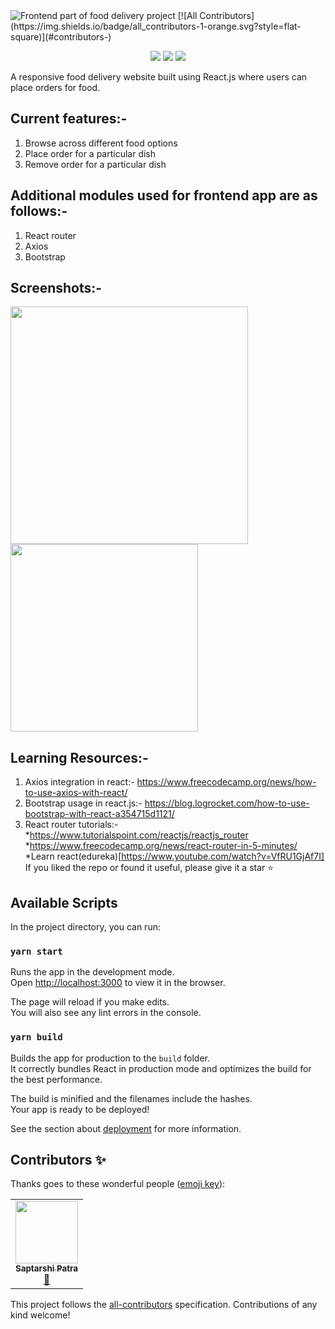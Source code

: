<img src="https://res.cloudinary.com/dk22rcdch/image/upload/v1625909570/GithubRepo/Screenshot_2021-07-10_at_3.02.32_PM_sjpksd.png" alt="Frontend part of food delivery project"/>
<!-- ALL-CONTRIBUTORS-BADGE:START - Do not remove or modify this section -->
[![All Contributors](https://img.shields.io/badge/all_contributors-1-orange.svg?style=flat-square)](#contributors-)
<!-- ALL-CONTRIBUTORS-BADGE:END -->
<p align="center">
  <img src="https://img.shields.io/github/repo-size/saurabhnative/foodDeliveryAppFrontend"/>
  <img src="https://img.shields.io/tokei/lines/github/saurabhnative/foodDeliveryAppFrontend"/>
  <img src="https://img.shields.io/github/license/saurabhnative/foodDeliveryAppFrontend" />
</p>
A responsive food delivery website built using React.js where users can place orders for food.

## Current features:-
1. Browse across different food options
2. Place order for a particular dish
3. Remove order for a particular dish


## Additional modules used for frontend app are as follows:-
1. React router
2. Axios
3. Bootstrap

## Screenshots:-
<p>
<img src="https://res.cloudinary.com/dk22rcdch/image/upload/v1624987686/Hackathonmedia/Screenshot_2021-06-29_at_10.57.28_PM_oihdyn.png" width=380 />
<img src="https://res.cloudinary.com/dk22rcdch/image/upload/v1624987686/Hackathonmedia/Screenshot_2021-06-29_at_10.57.40_PM_wf0hdn.png" width=300 />
<p>  
  
  
## Learning Resources:-
1. Axios integration in react:- https://www.freecodecamp.org/news/how-to-use-axios-with-react/
2. Bootstrap usage in react.js:- https://blog.logrocket.com/how-to-use-bootstrap-with-react-a354715d1121/
3. React router tutorials:-
  *https://www.tutorialspoint.com/reactjs/reactjs_router
  *https://www.freecodecamp.org/news/react-router-in-5-minutes/
  *Learn react(edureka)[https://www.youtube.com/watch?v=VfRU1GjAf7I]
If you liked the repo or found it useful, please give it a star ⭐️
  
  
## Available Scripts

In the project directory, you can run:

### `yarn start`

Runs the app in the development mode.\
Open [http://localhost:3000](http://localhost:3000) to view it in the browser.

The page will reload if you make edits.\
You will also see any lint errors in the console.

### `yarn build`

Builds the app for production to the `build` folder.\
It correctly bundles React in production mode and optimizes the build for the best performance.

The build is minified and the filenames include the hashes.\
Your app is ready to be deployed!

See the section about [deployment](https://facebook.github.io/create-react-app/docs/deployment) for more information.

## Contributors ✨

Thanks goes to these wonderful people ([emoji key](https://allcontributors.org/docs/en/emoji-key)):

<!-- ALL-CONTRIBUTORS-LIST:START - Do not remove or modify this section -->
<!-- prettier-ignore-start -->
<!-- markdownlint-disable -->
<table>
  <tr>
    <td align="center"><a href="https://github.com/Rishi22-Coding"><img src="https://avatars.githubusercontent.com/u/48274811?v=4?s=100" width="100px;" alt=""/><br /><sub><b>Saptarshi Patra</b></sub></a><br /><a href="https://github.com/saurabhnative/foodDeliveryAppFrontend/commits?author=Rishi22-Coding" title="Documentation">📖</a></td>
  </tr>
</table>

<!-- markdownlint-restore -->
<!-- prettier-ignore-end -->

<!-- ALL-CONTRIBUTORS-LIST:END -->

This project follows the [all-contributors](https://github.com/all-contributors/all-contributors) specification. Contributions of any kind welcome!
